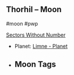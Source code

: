 ## Thorhil &ndash; Moon

#moon #pwp

[Sectors Without Number](https://sectorswithoutnumber.com/sector/bfDcBzTtgpeyLUfwzjio/moon/VSRQ2iOgfKo7CJPvmBbq)

- Planet: [Limne - Planet](../../../Gaming/StarsWithoutNumber/PiratesWithoutPlunder/Limne%20-%20Planet.md)

- Moon Tags
	- 
